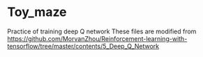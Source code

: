 # Toy_maze
Practice of training deep Q network
These files are modified from https://github.com/MorvanZhou/Reinforcement-learning-with-tensorflow/tree/master/contents/5_Deep_Q_Network 
